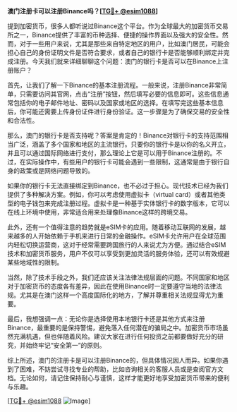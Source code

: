 **澳门注册卡可以注册Binance吗？[[TG💪+ @esim1088](https://t.me/s/esim1088)]**

提到加密货币，很多人都听说过Binance这个平台。作为全球最大的加密货币交易所之一，Binance提供了丰富的币种选择、便捷的操作界面以及强大的安全性。然而，对于一些用户来说，尤其是那些来自特定地区的用户，比如澳门居民，可能会担心自己的身份证明文件是否符合要求，或者自己的银行卡是否能够顺利绑定并完成注册。今天我们就来详细聊聊这个问题：澳门的银行卡是否可以在Binance上注册账户？

首先，让我们了解一下Binance的基本注册流程。一般来说，注册Binance非常简单，只需要访问其官网，点击“注册”按钮，然后填写必要的信息即可。这些信息通常包括你的电子邮件地址、密码以及国家或地区的选择。在填写完这些基本信息后，你可能还需要上传身份证件进行身份验证。这一步骤是为了确保交易的安全性和合法性。

那么，澳门的银行卡是否支持呢？答案是肯定的！Binance对银行卡的支持范围相当广泛，涵盖了多个国家和地区的主流银行。只要你的银行卡是以你的名义开立，并且可以通过国际网络进行支付，那么理论上它是可以用于Binance注册的。不过，在实际操作中，有些用户的银行卡可能会遇到一些限制，这通常是由于银行自身的政策或是网络问题导致的。

如果你的银行卡无法直接绑定到Binance，也不必过于担心。现代技术已经为我们提供了多种解决方案。例如，你可以考虑使用虚拟卡（virtual card）或者其他类型的电子钱包来完成注册过程。虚拟卡是一种基于实体银行卡的数字版本，它可以在线上环境中使用，非常适合用来处理像Binance这样的跨境交易。

此外，还有一个值得注意的趋势就是eSIM卡的应用。随着移动互联网的发展，越来越多的人开始依赖于手机来进行日常的金融操作。eSIM卡允许用户在全球范围内轻松切换运营商，这对于经常需要跨国旅行的人来说尤为方便。通过结合eSIM技术和加密货币服务，用户不仅可以享受到更加灵活的服务体验，还可以有效规避某些地域性的限制。

当然，除了技术手段之外，我们还应该关注法律法规层面的问题。不同国家和地区对于加密货币的态度各有差异，因此在使用Binance时一定要遵守当地的法律法规。尤其是在澳门这样一个高度国际化的地方，了解并尊重相关法规显得尤为重要。

最后，我想强调一点：无论你是选择使用本地银行卡还是其他方式来注册Binance，最重要的是保持警惕，避免落入任何潜在的骗局之中。加密货币市场虽然充满机遇，但也伴随着风险。建议大家在进行任何投资之前都要做好充分的研究，并始终牢记“安全第一”的原则。

综上所述，澳门的注册卡是可以注册Binance的，但具体情况因人而异。如果你遇到了困难，不妨尝试寻找专业的帮助，比如咨询相关的客服人员或是查阅官方文档。无论如何，请记住保持耐心与谨慎，这样才能更好地享受加密货币带来的便利与乐趣。

[[TG💪+ @esim1088](https://t.me/s/esim1088) ![Image](https://i.postimg.cc/4NQfJmqS/Snipaste-2025-05-13-00-14-12.png)]